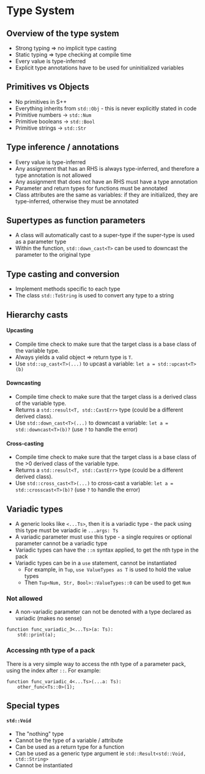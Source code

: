 # Type System
## Overview of the type system
- Strong typing => no implicit type casting
- Static typing => type checking at compile time
- Every value is type-inferred
- Explicit type annotations have to be used for uninitialized variables

## Primitives vs Objects
- No primitives in S++
- Everything inherits from `std::Obj` - this is never explicitly stated in code
- Primitive numbers -> `std::Num`
- Primitive booleans -> `std::Bool`
- Primitive strings -> `std::Str`

## Type inference / annotations
- Every value is type-inferred
- Any assignment that has an RHS is always type-inferred, and therefore a type annotation is not allowed
- Any assignment that does not have an RHS must have a type annotation
- Parameter and return types for functions must be annotated
- Class attributes are the same as variables: if they are initialized, they are type-inferred, otherwise they must be annotated

## Supertypes as function parameters
- A class will automatically cast to a super-type if the super-type is used as a parameter type
- Within the function, `std::down_cast<T>` can be used to downcast the parameter to the original type

## Type casting and conversion
- Implement methods specific to each type
- The class `std::ToString` is used to convert any type to a string

## Hierarchy casts
#### Upcasting
- Compile time check to make sure that the target class is a base class of the variable type.
- Always yields a valid object => return type is `T`.
- Use `std::up_cast<T>(...)` to upcast a variable: `let a = std::upcast<T>(b)`

#### Downcasting
- Compile time check to make sure that the target class is a derived class of the variable type.
- Returns a `std::result<T, std::CastErr>` type (could be a different derived class).
- Use `std::down_cast<T>(...)` to downcast a variable: `let a = std::downcast<T>(b)?` (use `?` to handle the error)

#### Cross-casting
- Compile time check to make sure that the target class is a base class of the >0 derived class of the variable type.
- Returns a `std::result<T, std::CastErr>` type (could be a different derived class).
- Use `std::cross_cast<T>(...)` to cross-cast a variable: `let a = std::crosscast<T>(b)?` (use `?` to handle the error)

## Variadic types
- A generic looks like `<...Ts>`, then it is a variadic type - the pack using this type must be variadic ie `...args: Ts`
- A variadic parameter must use this type - a single requires or optional parameter cannot be a variadic type
- Variadic types can have the `::n` syntax applied, to get the nth type in the pack
- Variadic types can be in a `use` statement, cannot be instantiated
  - For example, in `Tup`, `use ValueTypes as T` is used to hold the value types
  - Then `Tup<Num, Str, Bool>::ValueTypes::0` can be used to get `Num`

### Not allowed
- A non-variadic parameter can not be denoted with a type declared as variadic (makes no sense)
```s++
function func_variadic_3<...Ts>(a: Ts):
    std::print(a);
```


### Accessing nth type of a pack
There is a very simple way to access the nth type of a parameter pack, using the index after `::`. For example:
```s++
function func_variadic_4<...Ts>(...a: Ts):
    other_func<Ts::0>(1);
```

## Special types
####  `std::Void`
- The "nothing" type
- Cannot be the type of a variable / attribute
- Can be used as a return type for a function
- Can be used as a generic type argument ie `std::Result<std::Void, std::String>`
- Cannot be instantiated